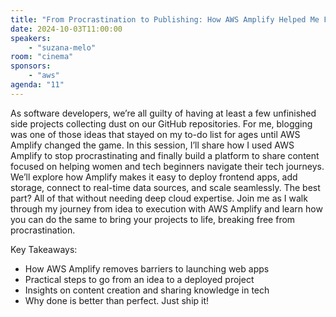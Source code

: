 ```yaml
---
title: "From Procrastination to Publishing: How AWS Amplify Helped Me Finally Start Blogging"
date: 2024-10-03T11:00:00
speakers:
    - "suzana-melo"
room: "cinema"
sponsors: 
    - "aws"
agenda: "11"
---
```


As software developers, we’re all guilty of having at least a few unfinished side projects collecting dust on our GitHub repositories. For me, blogging was one of those ideas that stayed on my to-do list for ages until AWS Amplify changed the game.
In this session, I’ll share how I used AWS Amplify to stop procrastinating and finally build a platform to share content focused on helping women and tech beginners navigate their tech journeys. We’ll explore how Amplify makes it easy to deploy frontend apps, add storage, connect to real-time data sources, and scale seamlessly. The best part? All of that without needing deep cloud expertise.
Join me as I walk through my journey from idea to execution with AWS Amplify and learn how you can do the same to bring your projects to life, breaking free from procrastination.

Key Takeaways:
- How AWS Amplify removes barriers to launching web apps
- Practical steps to go from an idea to a deployed project
- Insights on content creation and sharing knowledge in tech
- Why done is better than perfect. Just ship it!